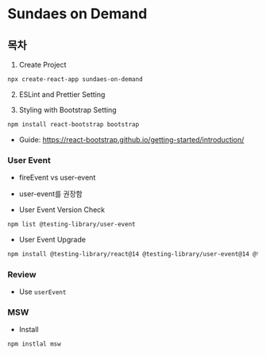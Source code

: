 # Sundaes on Demand

## 목차

1. Create Project

```bash
npx create-react-app sundaes-on-demand
```

2. ESLint and Prettier Setting

3. Styling with Bootstrap Setting

```bash
npm install react-bootstrap bootstrap
```

- Guide: https://react-bootstrap.github.io/getting-started/introduction/

### User Event

- fireEvent vs user-event
- user-event를 권장함

- User Event Version Check

```bash
npm list @testing-library/user-event
```

- User Event Upgrade

```bash
npm install @testing-library/react@14 @testing-library/user-event@14 @testing-library/dom@9
```

### Review

- Use `userEvent`

### MSW

- Install

```bash
npm instlal msw
```
